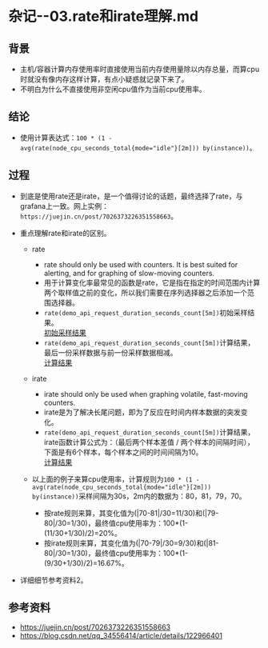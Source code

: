 # 杂记--03.rate和irate理解.md

## 背景
- 主机/容器计算内存使用率时直接使用当前内存使用量除以内存总量，而算cpu时就没有像内存这样计算，有点小疑惑就记录下来了。
- 不明白为什么不直接使用非空闲cpu值作为当前cpu使用率。

## 结论
- 使用计算表达式：`100 * (1 - avg(rate(node_cpu_seconds_total{mode="idle"}[2m])) by(instance))`。

## 过程
- 到底是使用rate还是irate，是一个值得讨论的话题，最终选择了rate，与grafana上一致。网上实例：`https://juejin.cn/post/7026373226351558663`。

- 重点理解rate和irate的区别。
    - rate
        - rate should only be used with counters. It is best suited for alerting, and for graphing of slow-moving counters.
        - 用于计算变化率最常见的函数是rate，它是指在指定的时间范围内计算两个取样值之前的变化，所以我们需要在序列选择器之后添加一个范围选择器。
        - `rate(demo_api_request_duration_seconds_count[5m])`初始采样结果。  
          [初始采样结果](!https://github.com/whh881114/k8s_learning_scripts/blob/master/docs/images/rate计算结果过程1.png)
        - `rate(demo_api_request_duration_seconds_count[5m])`计算结果，最后一份采样数据与前一份采样数据相减。  
          [计算结果](!https://github.com/whh881114/k8s_learning_scripts/blob/master/docs/images/rate计算结果过程2.png)
        
    - irate
        - irate should only be used when graphing volatile, fast-moving counters.
        - irate是为了解决长尾问题，即为了反应在时间内样本数据的突发变化。
        - `rate(demo_api_request_duration_seconds_count[5m])`计算结果，irate函数计算公式为：（最后两个样本差值 / 两个样本的间隔时间），下面是有6个样本，每个样本之间的时间间隔为10。  
        [计算结果](!https://github.com/whh881114/k8s_learning_scripts/blob/master/docs/images/irate计算结果.png)

    - 以上面的例子来算cpu使用率，计算规则为`100 * (1 - avg(rate(node_cpu_seconds_total{mode="idle"}[2m])) by(instance))`采样间隔为30s，2m内的数据为：80，81，79，70。
        - 按rate规则来算，其变化值为(|70-81|/30=11/30)和(|79-80|/30=1/30)，最终值cpu使用率为：100*(1-(11/30+1/30)/2)=20%。
        - 按irate规则来算，其变化值为(|70-79|/30=9/30)和(|81-80|/30=1/30)，最终值cpu使用率为：100*(1-(9/30+1/30)/2)=16.67%。


- 详细细节参考资料2。

## 参考资料
- https://juejin.cn/post/7026373226351558663
- https://blog.csdn.net/qq_34556414/article/details/122966401

